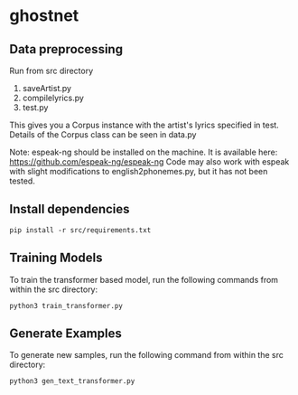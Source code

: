 # ghostnet
## Data preprocessing
Run from src directory
1. saveArtist.py
2. compilelyrics.py
3. test.py

This gives you a Corpus instance with the artist's lyrics specified in test.
Details of the Corpus class can be seen in data.py

Note: espeak-ng should be installed on the machine. It is available here: https://github.com/espeak-ng/espeak-ng
Code may also work with espeak with slight modifications to english2phonemes.py, but it has not been tested.

## Install dependencies
```
pip install -r src/requirements.txt
```

## Training Models

To train the transformer based model, run the following commands from within the src directory:
```
python3 train_transformer.py
```

## Generate Examples

To generate new samples, run the following command from within the src directory:
```
python3 gen_text_transformer.py
```
